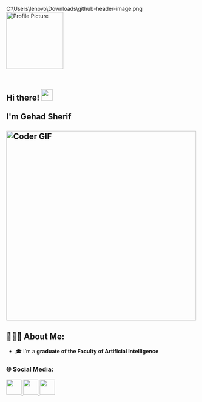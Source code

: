 C:\Users\lenovo\Downloads\github-header-image.png
<img src="[C:\Users\lenovo\Downloads\github-header-image.png](https://github.com/gehado2002/gehado2002/blob/main/github-header-image.png)" alt="Profile Picture" width="150">


<h2 align="left">
 <abc>
  <br>Hi there! <img src="https://user-images.githubusercontent.com/42378118/110234147-e3259600-7f4e-11eb-95be-0c4047144dea.gif" width="30"><br>
  <br> I'm Gehad Sherif<br>
  <br>
    <img src="https://media.giphy.com/media/SWoSkN6DxTszqIKEqv/giphy.gif" alt="Coder GIF" width="500">
 </abc>
</h2> 

<h2 align="left">👩🏻‍💻 About Me:</h2>

- 🎓 I’m a **graduate of the Faculty of Artificial Intelligence**

### 🌐 Social Media:

<p align="left">
  <a href="https://github.com/gehado2002" target="_blank">
    <img src="https://cdn.jsdelivr.net/gh/devicons/devicon/icons/github/github-original.svg" width="40" height="40"/>
  </a>
  <a href="https://www.linkedin.com/in/gehad-sherif-6447a3342/" target="_blank">
    <img src="https://cdn.jsdelivr.net/gh/devicons/devicon/icons/linkedin/linkedin-original.svg" width="40" height="40"/>
  </a>
  <a href="https://www.instagram.com/gehadsherif94/" target="_blank">
    <img src="https://cdn-icons-png.flaticon.com/512/2111/2111463.png" width="40" height="40"/>
  </a>
</p>



